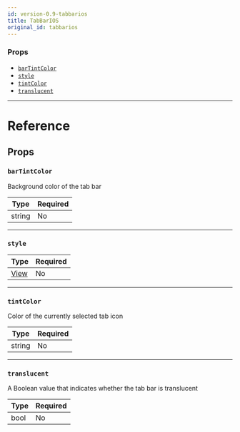 ```yaml
---
id: version-0.9-tabbarios
title: TabBarIOS
original_id: tabbarios
---
```


### Props

- [`barTintColor`](tabbarios.md#bartintcolor)
- [`style`](tabbarios.md#style)
- [`tintColor`](tabbarios.md#tintcolor)
- [`translucent`](tabbarios.md#translucent)

---

# Reference

## Props

### `barTintColor`

Background color of the tab bar

| Type   | Required |
| ------ | -------- |
| string | No       |

---

### `style`

| Type                  | Required |
| --------------------- | -------- |
| [View](view.md#style) | No       |

---

### `tintColor`

Color of the currently selected tab icon

| Type   | Required |
| ------ | -------- |
| string | No       |

---

### `translucent`

A Boolean value that indicates whether the tab bar is translucent

| Type | Required |
| ---- | -------- |
| bool | No       |
